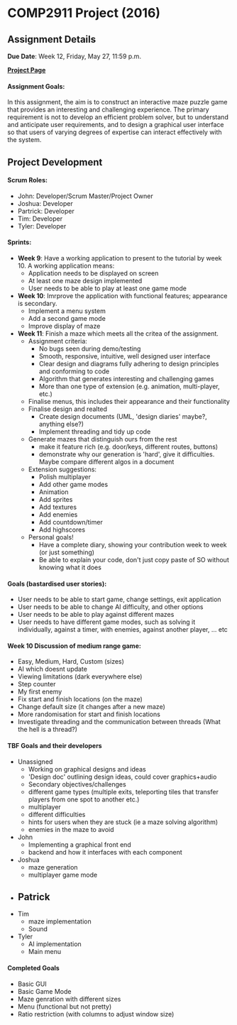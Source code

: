 # COMP2911 Project (2016)

## Assignment Details

 **Due Date**: Week 12, Friday, May 27, 11:59 p.m.

**[Project Page](https://www.cse.unsw.edu.au/~cs2911/assignments/ass03.html)**

#### Assignment Goals: 
In this assignment, the aim is to construct an interactive maze puzzle game that provides an interesting and challenging experience. The primary requirement is not to develop an efficient problem solver, but to understand and anticipate user requirements, and to design a graphical user interface so that users of varying degrees of expertise can interact effectively with the system.

## Project Development

#### Scrum Roles:
- John: Developer/Scrum Master/Project Owner
- Joshua: Developer
- Partrick: Developer
- Tim: Developer
- Tyler: Developer

#### Sprints:
- **Week 9**: Have a working application to present to the tutorial by week 10. A working application means:
    - Application needs to be displayed on screen 
    - At least one maze design implemented
    - User needs to be able to play at least one game mode
- **Week 10**: Imrprove the application with functional features; appearance is secondary.
    - Implement a menu system
    - Add a second game mode
    - Improve display of maze
- **Week 11**: Finish a maze which meets all the critea of the assignment.
    - Assignment criteria:
        - No bugs seen during demo/testing
        - Smooth, responsive, intuitive, well designed user interface
        - Clear design and diagrams fully adhering to design principles and conforming to code
        - Algorithm that generates interesting and challenging games
        - More than one type of extension (e.g. animation, multi-player, etc.)
    - Finalise menus, this includes their appearance and their functionality
    - Finalise design and realted
        - Create design documents (UML, 'design diaries' maybe?, anything else?)
        - Implement threading and tidy up code
    - Generate mazes that distinguish ours from the rest
        - make it feature rich (e.g. door/keys, different routes, buttons)
        - demonstrate why our generation is 'hard', give it difficulties. Maybe compare different algos in a document
    - Extension suggestions:
        - Polish multiplayer
        - Add other game modes
        - Animation
        - Add sprites
        - Add textures
        - Add enemies
        - Add countdown/timer
        - Add highscores
    - Personal goals!
        - Have a complete diary, showing your contribution week to week (or just something)
        - Be able to explain your code, don't just copy paste of SO without knowing what it does

#### Goals (bastardised user stories):
- User needs to be able to start game, change settings, exit application
- User needs to be able to change AI difficulty, and other options
- User needs to be able to play against different mazes
- User needs to have different game modes, such as solving it individually, against a timer, with enemies, against another player, ... etc

#### Week 10 Discussion of medium range game:
- Easy, Medium, Hard, Custom (sizes)
- AI which doesnt update
- Viewing limitations (dark everywhere else)
- Step counter
- My first enemy
- Fix start and finish locations (on the maze)
- Change default size (it changes after a new maze)
- More randomisation for start and finish locations
- Investigate threading and the communication between threads (What the hell is a thread?)


#### TBF Goals and their developers
- Unassigned
    - Working on graphical designs and ideas
    - 'Design doc' outlining design ideas, could cover graphics+audio
    - Secondary objectives/challenges
    - different game types (multiple exits, teleporting tiles that transfer players from one spot to another etc.)
    - multiplayer
    - different difficulties
    - hints for users when they are stuck (ie a maze solving algorithm)
    - enemies in the maze to avoid
- John
    - Implementing a graphical front end 
    - backend and how it interfaces with each component
- Joshua
    - maze generation
    - multiplayer game mode
- Patrick
    - 
- Tim
    - maze implementation
    - Sound
- Tyler
    - AI implementation
    - Main menu

#### Completed Goals
- Basic GUI
- Basic Game Mode
- Maze genration with different sizes
- Menu (functional but not pretty)
- Ratio restriction (with columns to adjust window size)
